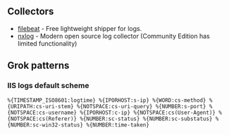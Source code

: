 ## Collectors
 * [filebeat](https://www.elastic.co/beats/filebeat) - Free lightweight shipper for logs.
 * [nxlog](https://nxlog.co/products/nxlog-community-edition) - Modern open source log collector (Community Edition has limited functionality) 

## Grok patterns

### IIS logs default scheme

```
%{TIMESTAMP_ISO8601:logtime} %{IPORHOST:s-ip} %{WORD:cs-method} %{URIPATH:cs-uri-stem} %{NOTSPACE:cs-uri-query} %{NUMBER:s-port} %{NOTSPACE:cs-username} %{IPORHOST:c-ip} %{NOTSPACE:cs(User-Agent)} %{NOTSPACE:cs(Referer)} %{NUMBER:sc-status} %{NUMBER:sc-substatus} %{NUMBER:sc-win32-status} %{NUMBER:time-taken}
```
